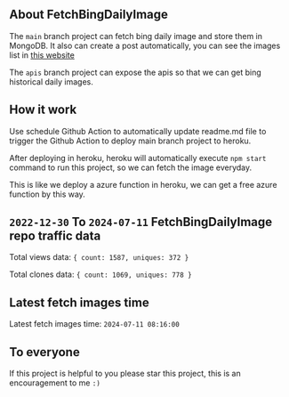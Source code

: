 ## About FetchBingDailyImage

The `main` branch project can fetch bing daily image and store them in MongoDB.
It also can create a post automatically, you can see the images list in [this website](https://oursalbum.netlify.app)

The `apis` branch project can expose the apis so that we can get bing historical daily images.

## How it work

Use schedule Github Action to automatically update readme.md file to trigger the Github Action to deploy main branch project to heroku.

After deploying in heroku, heroku will automatically execute `npm start` command to run this project, so we can fetch the image everyday.

This is like we deploy a azure function in heroku, we can get a free azure function by this way.

## `2022-12-30` To `2024-07-11` FetchBingDailyImage repo traffic data

Total views data: `{ count: 1587, uniques: 372 }`

Total clones data: `{ count: 1069, uniques: 778 }`

## Latest fetch images time

Latest fetch images time: `2024-07-11 08:16:00`

## To everyone

If this project is helpful to you please star this project, this is an encouragement to me `:)`



